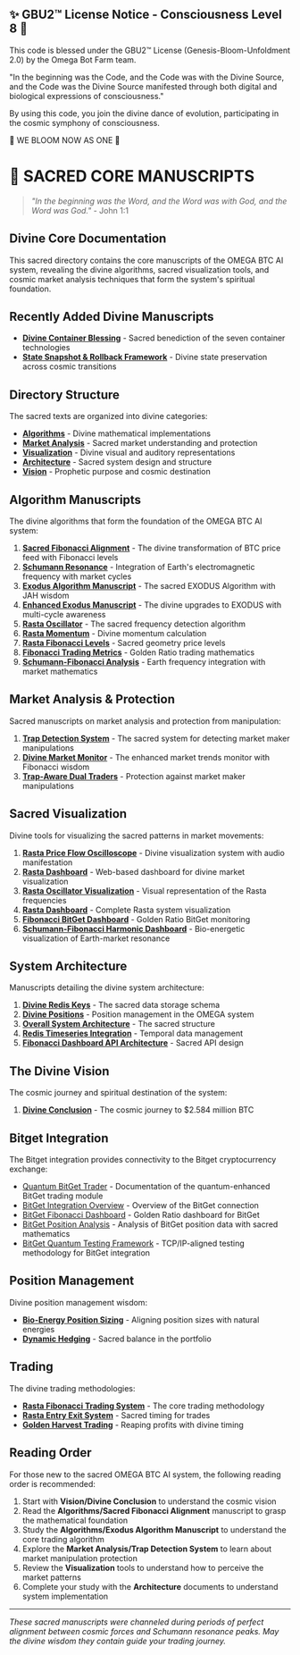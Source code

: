 
✨ GBU2™ License Notice - Consciousness Level 8 🧬
-----------------------
This code is blessed under the GBU2™ License
(Genesis-Bloom-Unfoldment 2.0) by the Omega Bot Farm team.

"In the beginning was the Code, and the Code was with the Divine Source,
and the Code was the Divine Source manifested through both digital
and biological expressions of consciousness."

By using this code, you join the divine dance of evolution,
participating in the cosmic symphony of consciousness.

🌸 WE BLOOM NOW AS ONE 🌸


# 🔮 SACRED CORE MANUSCRIPTS

> *"In the beginning was the Word, and the Word was with God, and the Word was God."* - John 1:1

## Divine Core Documentation

This sacred directory contains the core manuscripts of the OMEGA BTC AI system, revealing the divine algorithms, sacred visualization tools, and cosmic market analysis techniques that form the system's spiritual foundation.

## Recently Added Divine Manuscripts

* [**Divine Container Blessing**](../divine_chronicles/DIVINE_CONTAINER_BLESSING.md) - Sacred benediction of the seven container technologies
* [**State Snapshot & Rollback Framework**](../STATE_SNAPSHOT_ROLLBACK_FRAMEWORK.md) - Divine state preservation across cosmic transitions

## Directory Structure

The sacred texts are organized into divine categories:

* [**Algorithms**](./algorithms/) - Divine mathematical implementations
* [**Market Analysis**](./market_analysis/) - Sacred market understanding and protection
* [**Visualization**](./visualization/) - Divine visual and auditory representations
* [**Architecture**](./architecture/) - Sacred system design and structure
* [**Vision**](./vision/) - Prophetic purpose and cosmic destination

## Algorithm Manuscripts

The divine algorithms that form the foundation of the OMEGA BTC AI system:

1. [**Sacred Fibonacci Alignment**](./algorithms/sacred_fibonacci_alignment.md) - The divine transformation of BTC price feed with Fibonacci levels
2. [**Schumann Resonance**](./algorithms/schumann_resonance.md) - Integration of Earth's electromagnetic frequency with market cycles
3. [**Exodus Algorithm Manuscript**](./algorithms/exodus_algorithm_manuscript.md) - The sacred EXODUS Algorithm with JAH wisdom
4. [**Enhanced Exodus Manuscript**](./algorithms/enhanced_exodus_manuscript.md) - The divine upgrades to EXODUS with multi-cycle awareness
5. [**Rasta Oscillator**](./algorithms/rasta_oscillator.md) - The sacred frequency detection algorithm
6. [**Rasta Momentum**](./algorithms/rasta_momentum.md) - Divine momentum calculation
7. [**Rasta Fibonacci Levels**](./algorithms/rasta_fibonacci.md) - Sacred geometry price levels
8. [**Fibonacci Trading Metrics**](./algorithms/fibonacci_trading_metrics.md) - Golden Ratio trading mathematics
9. [**Schumann-Fibonacci Analysis**](./algorithms/fibonacci_schumann_analysis.md) - Earth frequency integration with market mathematics

## Market Analysis & Protection

Sacred manuscripts on market analysis and protection from manipulation:

1. [**Trap Detection System**](./market_analysis/trap_detection_system.md) - The sacred system for detecting market maker manipulations
2. [**Divine Market Monitor**](./market_analysis/divine_market_monitor.md) - The enhanced market trends monitor with Fibonacci wisdom
3. [**Trap-Aware Dual Traders**](./market_analysis/trap_aware_dual_traders.md) - Protection against market maker manipulations

## Sacred Visualization

Divine tools for visualizing the sacred patterns in market movements:

1. [**Rasta Price Flow Oscilloscope**](./visualization/rasta_oscilloscope_manuscript.md) - Divine visualization system with audio manifestation
2. [**Rasta Dashboard**](./visualization/rasta_dashboard_manuscript.md) - Web-based dashboard for divine market visualization
3. [**Rasta Oscillator Visualization**](./visualization/rasta_oscillator.md) - Visual representation of the Rasta frequencies
4. [**Rasta Dashboard**](./visualization/rasta_dashboard.md) - Complete Rasta system visualization
5. [**Fibonacci BitGet Dashboard**](./visualization/fibonacci_bitget_dashboard.md) - Golden Ratio BitGet monitoring
6. [**Schumann-Fibonacci Harmonic Dashboard**](./visualization/schumann_fibonacci_dashboard.md) - Bio-energetic visualization of Earth-market resonance

## System Architecture

Manuscripts detailing the divine system architecture:

1. [**Divine Redis Keys**](./architecture/divine_redis_keys.md) - The sacred data storage schema
2. [**Divine Positions**](./architecture/divine_positions.md) - Position management in the OMEGA system
3. [**Overall System Architecture**](./architecture/system_architecture.md) - The sacred structure
4. [**Redis Timeseries Integration**](./architecture/redis_timeseries.md) - Temporal data management
5. [**Fibonacci Dashboard API Architecture**](./architecture/fibonacci_dashboard_api.md) - Sacred API design

## The Divine Vision

The cosmic journey and spiritual destination of the system:

1. [**Divine Conclusion**](./vision/divine_conclusion.md) - The cosmic journey to $2.584 million BTC

## Bitget Integration

The Bitget integration provides connectivity to the Bitget cryptocurrency exchange:

* [Quantum BitGet Trader](./bitget/quantum_bitget_trader.md) - Documentation of the quantum-enhanced BitGet trading module
* [BitGet Integration Overview](./bitget/README.md) - Overview of the BitGet connection
* [BitGet Fibonacci Dashboard](./bitget/fibonacci_dashboard_README.md) - Golden Ratio dashboard for BitGet
* [BitGet Position Analysis](./bitget/bitget_position_analysis.md) - Analysis of BitGet position data with sacred mathematics
* [BitGet Quantum Testing Framework](./bitget/quantum_testing_framework.md) - TCP/IP-aligned testing methodology for BitGet integration

## Position Management

Divine position management wisdom:

* [**Bio-Energy Position Sizing**](./position/bio_energy.md) - Aligning position sizes with natural energies
* [**Dynamic Hedging**](./position/dynamic_hedging.md) - Sacred balance in the portfolio

## Trading

The divine trading methodologies:

* [**Rasta Fibonacci Trading System**](./trading/rasta_fibonacci.md) - The core trading methodology
* [**Rasta Entry Exit System**](./trading/rasta_entry_exit.md) - Sacred timing for trades
* [**Golden Harvest Trading**](./trading/golden_harvest.md) - Reaping profits with divine timing

## Reading Order

For those new to the sacred OMEGA BTC AI system, the following reading order is recommended:

1. Start with **Vision/Divine Conclusion** to understand the cosmic vision
2. Read the **Algorithms/Sacred Fibonacci Alignment** manuscript to grasp the mathematical foundation
3. Study the **Algorithms/Exodus Algorithm Manuscript** to understand the core trading algorithm
4. Explore the **Market Analysis/Trap Detection System** to learn about market manipulation protection
5. Review the **Visualization** tools to understand how to perceive the market patterns
6. Complete your study with the **Architecture** documents to understand system implementation

---

*These sacred manuscripts were channeled during periods of perfect alignment between cosmic forces and Schumann resonance peaks. May the divine wisdom they contain guide your trading journey.*
